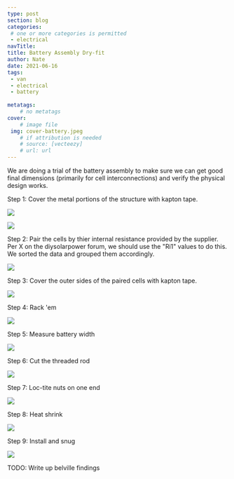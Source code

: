 ```yaml
---
type: post
section: blog
categories: 
 # one or more categories is permitted
 - electrical
navTitle: 
title: Battery Assembly Dry-fit
author: Nate
date: 2021-06-16
tags:
 - van
 - electrical
 - battery
 
metatags:
	# no metatags
cover: 
	# image file
 img: cover-battery.jpeg
	# if attribution is needed
	# source: [vecteezy]
	# url: url
---
```


We are doing a trial of the battery assembly to make sure we can get good final dimensions (primarily for cell interconnections) and verify the physical design works.

Step 1:  Cover the metal portions of the structure with kapton tape.

![](kapton-sides.jpeg)

![](kapton-bottom.jpeg)

Step 2:  Pair the cells by thier internal resistance provided by the supplier.  Per X on the diysolarpower forum, we should use the "Ri1" values to do this.  We sorted the data and grouped them accordingly.

![](paired-cells.jpeg)

Step 3: Cover the outer sides of the paired cells with kapton tape.

![](kapton-cells.jpeg)

Step 4: Rack 'em

![](full-battery.jpeg)

Step 5: Measure battery width

![](measure.jpg)

Step 6: Cut the threaded rod

![](cutrod.jpg)

Step 7: Loc-tite nuts on one end

![](loctite.jpg)

Step 8: Heat shrink

![](heatshrink.jpg)

Step 9: Install and snug

![](install.jpg)


TODO: Write up belville findings